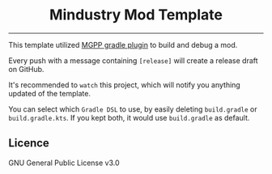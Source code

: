 <div align="center">

# Mindustry Mod Template
___
</div>

This template utilized [MGPP gradle plugin](https://plumygame.github.io/mgpp/) to build and debug a mod.

Every push with a message containing `[release]` will create a release draft on GitHub.

It's recommended to `watch` this project, which will notify you anything updated of the template.

You can select which `Gradle DSL` to use, by easily deleting `build.gradle` or `build.gradle.kts`.
If you kept both, it would use `build.gradle` as default.

## Licence
GNU General Public License v3.0